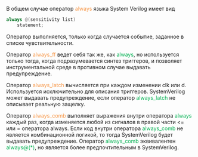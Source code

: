 В общем случае оператор <font color="#f79646">always</font> языка System­ Verilog имеет вид
```verilog
always @(sensitivity list)
	statement;
```
Оператор выполняется, только когда случается событие, заданное в списке чувствительности.

Оператор <font color="#f79646">always_ff</font> ведет себя так же, как <font color="#00b050">always</font>, но используется только тогда, когда подразумевается синтез триггеров, и позволяет инструментальной среде в противном случае выдавать предупреждение.

Оператор <font color="#f79646">always_latch</font> вычисляется при каждом изменении clk или d. Используется исключительно для описания триггеров. SystemVerilog может выдавать предупреждение, если оператор <font color="#00b050">always_latch</font> не описывает реальную защелку.

Оператор <font color="#f79646">always_comb</font> выполняет выражения внутри оператора <font color="#00b050">always </font>каждый раз, когда изменяется любой из сигналов в правой части <= или = оператора always. Если код внутри оператора <font color="#00b050">always_comb</font> не является комбинационной логикой, то тогда SystemVerilog будет выдавать предупреждение. Оператор <font color="#00b050">always_comb</font> эквивалентен <font color="#00b050">always@(*)</font>, но является
более предпочтительным в SystemVerilog.

